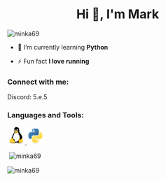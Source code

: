 <h1 align="center">Hi 👋, I'm Mark</h1>
<p align="left"> <img src="https://komarev.com/ghpvc/?username=minka69&label=Profile%20views&color=0e75b6&style=flat" alt="minka69" /> </p>

- 🌱 I’m currently learning **Python**

- ⚡ Fun fact **I love running**

<h3 align="left">Connect with me:</h3>
<p align="left"> Discord: 5.e.5</p>

<h3 align="left">Languages and Tools:</h3>
<p align="left"> <a href="https://www.linux.org/" target="_blank" rel="noreferrer"> <img src="https://raw.githubusercontent.com/devicons/devicon/master/icons/linux/linux-original.svg" alt="linux" width="40" height="40"/> </a> <a href="https://www.python.org" target="_blank" rel="noreferrer"> <img src="https://raw.githubusercontent.com/devicons/devicon/master/icons/python/python-original.svg" alt="python" width="40" height="40"/> </a> </p>

<p>&nbsp;<img align="center" src="https://github-readme-stats.vercel.app/api?username=minka69&show_icons=true&locale=en" alt="minka69" /></p>

<p><img align="center" src="https://github-readme-streak-stats.herokuapp.com/?user=minka69&" alt="minka69" /></p>
